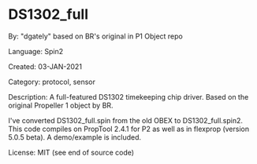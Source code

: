 # DS1302_full

By: "dgately" based on BR's original in P1 Object repo

Language: Spin2

Created: 03-JAN-2021

Category: protocol, sensor

Description:
A full-featured DS1302 timekeeping chip driver. Based on the original Propeller 1 object by BR.

I've converted DS1302_full.spin from the old OBEX to DS1302_full.spin2. This code compiles on PropTool 2.4.1 for P2 as well as in flexprop (version 5.0.5 beta). A demo/example is included.

License: MIT (see end of source code)